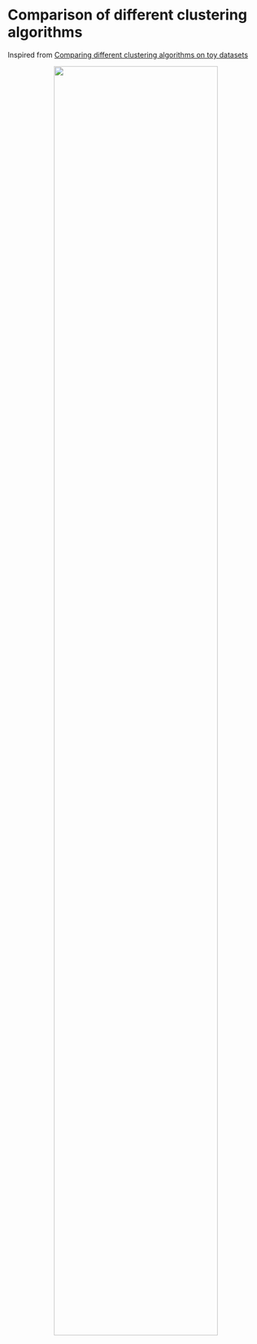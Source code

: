 # Comparison of different clustering algorithms
Inspired from [Comparing different clustering algorithms on toy datasets](https://scikit-learn.org/stable/auto_examples/cluster/plot_cluster_comparison.html)
<div style="text-align: center;">
<img src = "https://github.com/mingweihe/sklearn-practice/blob/master/imgs/clustering.png?raw=true" width='80%'>
  </div>
  <br>
